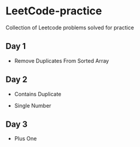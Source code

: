 # LeetCode-practice
Collection of Leetcode problems solved for practice

## Day 1

- Remove Duplicates From Sorted Array

## Day 2

- Contains Duplicate

- Single Number

## Day 3

- Plus One
